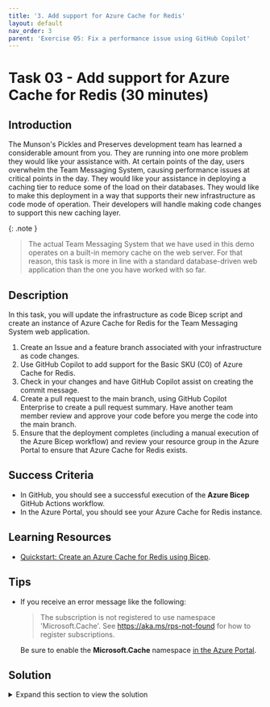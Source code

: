 ```yaml
---
title: '3. Add support for Azure Cache for Redis'
layout: default
nav_order: 3
parent: 'Exercise 05: Fix a performance issue using GitHub Copilot'
---
```


# Task 03 - Add support for Azure Cache for Redis (30 minutes)

## Introduction

The Munson's Pickles and Preserves development team has learned a considerable amount from you. They are running into one more problem they would like your assistance with. At certain points of the day, users overwhelm the Team Messaging System, causing performance issues at critical points in the day. They would like your assistance in deploying a caching tier to reduce some of the load on their databases. They would like to make this deployment in a way that supports their new infrastructure as code mode of operation. Their developers will handle making code changes to support this new caching layer.

{: .note }
> The actual Team Messaging System that we have used in this demo operates on a built-in memory cache on the web server. For that reason, this task is more in line with a standard database-driven web application than the one you have worked with so far.

## Description

In this task, you will update the infrastructure as code Bicep script and create an instance of Azure Cache for Redis for the Team Messaging System web application.

1. Create an Issue and a feature branch associated with your infrastructure as code changes.
2. Use GitHub Copilot to add support for the Basic SKU (C0) of Azure Cache for Redis.
3. Check in your changes and have GitHub Copilot assist on creating the commit message.
4. Create a pull request to the main branch, using GitHub Copilot Enterprise to create a pull request summary. Have another team member review and approve your code before you merge the code into the main branch.
5. Ensure that the deployment completes (including a manual execution of the Azure Bicep workflow) and review your resource group in the Azure Portal to ensure that Azure Cache for Redis exists.

## Success Criteria

- In GitHub, you should see a successful execution of the **Azure Bicep** GitHub Actions workflow.
- In the Azure Portal, you should see your Azure Cache for Redis instance.

## Learning Resources

- [Quickstart: Create an Azure Cache for Redis using Bicep](https://learn.microsoft.com/azure/azure-cache-for-redis/cache-redis-cache-bicep-provision?tabs=CLI).

## Tips

- If you receive an error message like the following:

    > The subscription is not registered to use namespace 'Microsoft.Cache'. See https://aka.ms/rps-not-found for how to register subscriptions.

    Be sure to enable the **Microsoft.Cache** namespace [in the Azure Portal](https://learn.microsoft.com/azure/azure-resource-manager/troubleshooting/error-register-resource-provider?tabs=azure-portal).

## Solution

<details markdown="block">
<summary>Expand this section to view the solution</summary>

This is an abbreviated solution. Read the **Description** section above for all of the steps to perform. This solution will not include tasks that you have performed already, such as creating GitHub Issues, commit messages, or pull requests.

- The final Bicep script is [in the solution folder](https://github.com/microsoft/TechExcel-Accelerate-developer-productivity-with-GitHub-Copilot-and-Dev-Box/blob/main/Solution/Exercise-05/Task-3/main.bicep). Before looking at this script, try to use GitHub Copilot to generate the changes to your existing `/src/InfrastructureAsCode/main.bicep` file. You may wish to use a prompt such as "Please add in a Basic C0 instance of Azure Cache for Redis." Then, you may wish to compare what GitHub Copilot generated.

</details>
